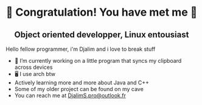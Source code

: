 <h1 align="center"> 🌟 Congratulation! You have met me 🌟 </h1>
<h2 align="center"> Object oriented developper, Linux entousiast  </h1>

Hello fellow programmer, i'm Djalim and i love to break stuff

- 🔭 I’m currently working on a little program that syncs my clipboard across devices
- 🖥️ I use arch btw
- Actively learning more and more about Java and C++
- Some of my older project can be found on my cave
- You can reach me at DjalimS.pro@outlook.fr
